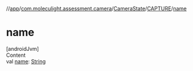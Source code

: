 //[app](../../../../index.md)/[com.moleculight.assessment.camera](../../index.md)/[CameraState](../index.md)/[CAPTURE](index.md)/[name](name.md)



# name  
[androidJvm]  
Content  
val [name](name.md): [String](https://kotlinlang.org/api/latest/jvm/stdlib/kotlin/-string/index.html)  



